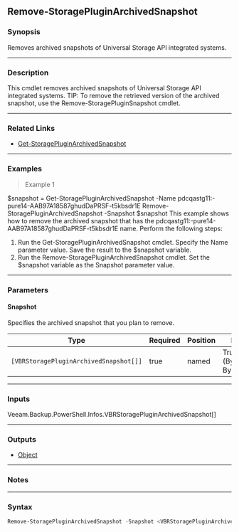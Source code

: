 Remove-StoragePluginArchivedSnapshot
------------------------------------

### Synopsis
Removes archived snapshots of Universal Storage API integrated systems.

---

### Description

This cmdlet removes archived snapshots of Universal Storage API integrated systems.
TIP: To remove the retrieved version of the archived snapshot, use the Remove-StoragePluginSnapshot cmdlet.

---

### Related Links
* [Get-StoragePluginArchivedSnapshot](Get-StoragePluginArchivedSnapshot)

---

### Examples
> Example 1

$snapshot = Get-StoragePluginArchivedSnapshot -Name pdcqastg11:-pure14-AAB97A18587ghudDaPRSF-t5kbsdr1E
Remove-StoragePluginArchivedSnapshot -Snapshot $snapshot
This example shows how to remove the archived snapshot that has the pdcqastg11:-pure14-AAB97A18587ghudDaPRSF-t5kbsdr1E name.
Perform the following steps:
1. Run the Get-StoragePluginArchivedSnapshot cmdlet. Specify the Name parameter value. Save the result to the $snapshot variable.
2. Run the Remove-StoragePluginArchivedSnapshot cmdlet. Set the $snapshot variable as the Snapshot parameter value.

---

### Parameters
#### **Snapshot**
Specifies the archived snapshot that you plan to remove.

|Type                                  |Required|Position|PipelineInput                 |
|--------------------------------------|--------|--------|------------------------------|
|`[VBRStoragePluginArchivedSnapshot[]]`|true    |named   |True (ByPropertyName, ByValue)|

---

### Inputs
Veeam.Backup.PowerShell.Infos.VBRStoragePluginArchivedSnapshot[]

---

### Outputs
* [Object](https://learn.microsoft.com/en-us/dotnet/api/System.Object)

---

### Notes

---

### Syntax
```PowerShell
Remove-StoragePluginArchivedSnapshot -Snapshot <VBRStoragePluginArchivedSnapshot[]> [<CommonParameters>]
```
